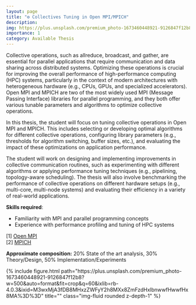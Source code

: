 ```yaml
---
layout: page
title: "⚙️ Collectives Tuning in Open MPI/MPICH"
description: 
img: https://plus.unsplash.com/premium_photo-1673460448921-9126847f12b8?w=500&auto=format&fit=crop&q=60&ixlib=rb-4.0.3&ixid=M3wxMjA3fDB8MHxzZWFyY2h8MXx8ZmFzdHxlbnwwfHwwfHx8MA%3D%3D
importance: 1
category: Available Thesis
---
```


Collective operations, such as allreduce, broadcast, and gather, are essential for parallel applications that require communication and data sharing across distributed systems. Optimizing these operations is crucial for improving the overall performance of high-performance computing (HPC) systems, particularly in the context of modern architectures with heterogeneous hardware (e.g., CPUs, GPUs, and specialized accelerators). Open MPI and MPICH are two of the most widely used MPI (Message Passing Interface) libraries for parallel programming, and they both offer various tunable parameters and algorithms to optimize collective operations.

In this thesis, the student will focus on tuning collective operations in Open MPI and MPICH. This includes selecting or developing optimal algorithms for different collective operations, configuring library parameters (e.g., thresholds for algorithm switching, buffer sizes, etc.), and evaluating the impact of these optimizations on application performance.

The student will work on designing and implementing improvements in collective communication routines, such as experimenting with different algorithms or applying performance tuning techniques (e.g., pipelining, topology-aware scheduling). The thesis will also involve benchmarking the performance of collective operations on different hardware setups (e.g., multi-core, multi-node systems) and evaluating their efficiency in a variety of real-world applications.

**Skills required**:
- Familiarity with MPI and parallel programming concepts
- Experience with performance profiling and tuning of HPC systems

[1] <a href="https://www.open-mpi.org/">Open MPI</a><br>
[2] <a href="https://www.mpich.org/">MPICH</a><br>

<b>Approximate composition:</b> 20% State of the art analysis, 30% Theory/Design, 50% Implementation/Experiments  

<div class="row">
    <div class="col-sm mt-3 mt-md-0">
        {% include figure.html path="https://plus.unsplash.com/premium_photo-1673460448921-9126847f12b8?w=500&auto=format&fit=crop&q=60&ixlib=rb-4.0.3&ixid=M3wxMjA3fDB8MHxzZWFyY2h8MXx8ZmFzdHxlbnwwfHwwfHx8MA%3D%3D" title="" class="img-fluid rounded z-depth-1" %}
    </div>
</div>
